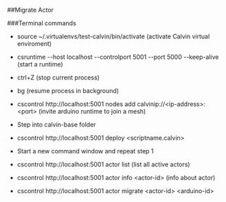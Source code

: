 ##Migrate Actor

###Terminal commands

-   source \~/.virtualenvs/test-calvin/bin/activate (activate Calvin
    virtual enviroment)

-   csruntime --host localhost --controlport 5001 --port 5000
    --keep-alive (start a runtime)

-   ctrl+Z (stop current process)

-   bg (resume process in background)

-   cscontrol http://localhost:5001 nodes add
    calvinip://&lt;ip-address&gt;:&lt;port&gt; (invite arduino runtime
    to join a mesh)
    
-   Step into calvin-base folder
    
-   cscontrol http://localhost:5001 deploy &lt;scriptname.calvin&gt;

-   Start a new command window and repeat step 1

-   cscontrol http://localhost:5001 actor list (list all active actors)

-   cscontrol http://localhost:5001 actor info &lt;actor-id&gt; (info about actor)

-   cscontrol http://localhost:5001 actor migrate
    &lt;actor-id&gt; &lt;arduino-id&gt;
